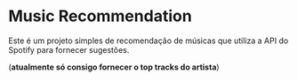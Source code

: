 # Music Recommendation

Este é um projeto simples de recomendação de músicas que utiliza a API do Spotify para fornecer sugestões. 

(**atualmente só consigo fornecer o top tracks do artista**)

